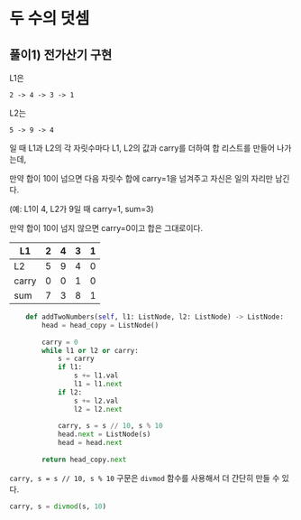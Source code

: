 # 두 수의 덧셈



## 풀이1) 전가산기 구현

L1은

```
2 -> 4 -> 3 -> 1
```

L2는

```
5 -> 9 -> 4
```

일 때 L1과 L2의 각 자릿수마다 L1, L2의 값과 carry를 더하여 합 리스트를 만들어 나가는데,

만약 합이 10이 넘으면 다음 자릿수 합에 carry=1을 넘겨주고 자신은 일의 자리만 남긴다.

(예: L1이 4, L2가 9일 때 carry=1, sum=3)

만약 합이 10이 넘지 않으면 carry=0이고 합은 그대로이다.

| L1    | 2    | 4    | 3    | 1    |
| ----- | ---- | ---- | ---- | ---- |
| L2    | 5    | 9    | 4    | 0    |
| carry | 0    | 0    | 1    | 0    |
| sum   | 7    | 3    | 8    | 1    |

```python
    def addTwoNumbers(self, l1: ListNode, l2: ListNode) -> ListNode:
        head = head_copy = ListNode()
      
        carry = 0
        while l1 or l2 or carry:
            s = carry
            if l1:
                s += l1.val
                l1 = l1.next
            if l2:
                s += l2.val
                l2 = l2.next
            
            carry, s = s // 10, s % 10
            head.next = ListNode(s)
            head = head.next
        
        return head_copy.next
```



`carry, s = s // 10, s % 10` 구문은 `divmod` 함수를 사용해서 더 간단히 만들 수 있다.

```python
carry, s = divmod(s, 10)
```

